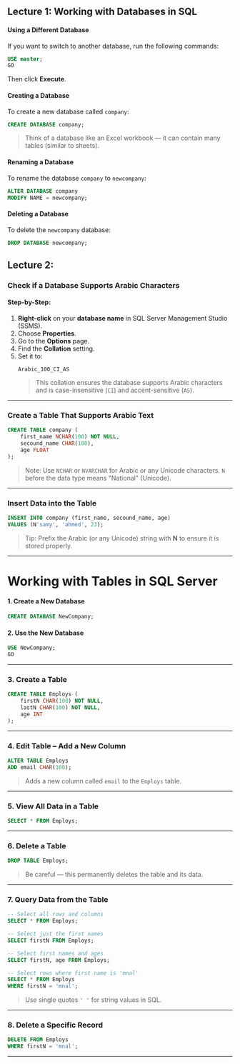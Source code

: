 ## **Lecture 1: Working with Databases in SQL**

#### **Using a Different Database**
If you want to switch to another database, run the following commands:

```sql
USE master;
GO
```

Then click **Execute**.

#### **Creating a Database**
To create a new database called `company`:

```sql
CREATE DATABASE company;
```

> Think of a database like an Excel workbook — it can contain many tables (similar to sheets).

#### **Renaming a Database**
To rename the database `company` to `newcompany`:

```sql
ALTER DATABASE company
MODIFY NAME = newcompany;
```

#### **Deleting a Database**
To delete the `newcompany` database:

```sql
DROP DATABASE newcompany;
```


## Lecture 2: 


### **Check if a Database Supports Arabic Characters**

#### **Step-by-Step:**

1. **Right-click** on your **database name** in SQL Server Management Studio (SSMS).
2. Choose **Properties**.
3. Go to the **Options** page.
4. Find the **Collation** setting.
5. Set it to:  
   ```
   Arabic_100_CI_AS
   ```
   > This collation ensures the database supports Arabic characters and is case-insensitive (`CI`) and accent-sensitive (`AS`).

---

### **Create a Table That Supports Arabic Text**

```sql
CREATE TABLE company (
    first_name NCHAR(100) NOT NULL,
    secound_name CHAR(100),
    age FLOAT
);
```

> Note: Use `NCHAR` or `NVARCHAR` for Arabic or any Unicode characters. `N` before the data type means "National" (Unicode).

---

### **Insert Data into the Table**

```sql
INSERT INTO company (first_name, secound_name, age)
VALUES (N'samy', 'ahmed', 23);
```

> Tip: Prefix the Arabic (or any Unicode) string with **N** to ensure it is stored properly.

---

# **Working with Tables in SQL Server**

#### **1. Create a New Database**

```sql
CREATE DATABASE NewCompany;
```

#### **2. Use the New Database**

```sql
USE NewCompany;
GO
```

---

### **3. Create a Table**

```sql
CREATE TABLE Employs (
    firstN CHAR(100) NOT NULL,
    lastN CHAR(100) NOT NULL,
    age INT
);
```

---

### **4. Edit Table – Add a New Column**

```sql
ALTER TABLE Employs 
ADD email CHAR(100);
```

> Adds a new column called `email` to the `Employs` table.

---

### **5. View All Data in a Table**

```sql
SELECT * FROM Employs;
```

---

### **6. Delete a Table**

```sql
DROP TABLE Employs;
```

> Be careful — this permanently deletes the table and its data.

---

### **7. Query Data from the Table**

```sql
-- Select all rows and columns
SELECT * FROM Employs;

-- Select just the first names
SELECT firstN FROM Employs;

-- Select first names and ages
SELECT firstN, age FROM Employs;

-- Select rows where first name is 'mnal'
SELECT * FROM Employs
WHERE firstN = 'mnal';
```

> Use single quotes `' '` for string values in SQL.

---

### **8. Delete a Specific Record**

```sql
DELETE FROM Employs
WHERE firstN = 'mnal';
```

---

